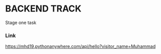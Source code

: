 # BACKEND TRACK

Stage one task
### Link

https://mhd19.pythonanywhere.com/api/hello?visitor_name=Muhammad